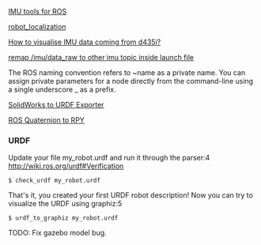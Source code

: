 [IMU tools for ROS](https://github.com/CCNYRoboticsLab/imu_tools/tree/humble#from-source-ros2)

[robot_localization](https://github.com/cra-ros-pkg/robot_localization)

[How to visualise IMU data coming from d435i?](https://github.com/IntelRealSense/realsense-ros/issues/2563)

[remap /imu/data_raw to other imu topic inside launch file](https://github.com/CCNYRoboticsLab/imu_tools/issues/142)

The ROS naming convention refers to ~name as a private name.
You can assign private parameters for a node directly from the command-line using a single underscore _ as a prefix.


[SolidWorks to URDF Exporter](http://wiki.ros.org/sw_urdf_exporter)

[ROS Quaternion to RPY](https://gist.github.com/marcoarruda/f931232fe3490b7fa20dbb38da1195ac)



### URDF 
Update your file my_robot.urdf and run it through the parser:4
http://wiki.ros.org/urdf#Verification


```
$ check_urdf my_robot.urdf
```

That's it, you created your first URDF robot description! Now you can try to visualize the URDF using graphiz:5

```
$ urdf_to_graphiz my_robot.urdf
```

TODO:
Fix gazebo model bug.